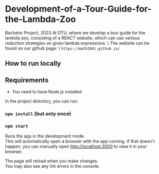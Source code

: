 # Development-of-a-Tour-Guide-for-the-Lambda-Zoo
Bachelor Project, 2023 At DTU, where we develop a tour guide for the lambda zoo, consisting of a REACT website, which can use various reduction strategies on given lambda expressions.
\\
The website can be found on our github page: \\
`https://math284i.github.io/` 

## How to run locally

## Requirements
- You need to have Node.js installed



In the project directory, you can run:

### `npm install` (but only once)
### `npm start`

Runs the app in the development mode.\
This will automatically open a browser with the app running. If that doesn't happen, you can manually open [http://localhost:3000](http://localhost:3000) to view it in your browser.

The page will reload when you make changes.\
You may also see any lint errors in the console.